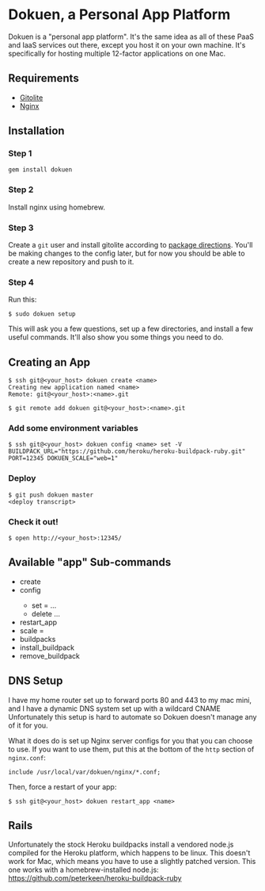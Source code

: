 # Dokuen, a Personal App Platform

Dokuen is a "personal app platform". It's the same idea as all of these PaaS and IaaS services out there, except you host it on your own machine. It's specifically for hosting multiple 12-factor applications on one Mac.

## Requirements

* [Gitolite](https://github.com/sitaramc/gitolite)
* [Nginx](http://wiki.nginx.org/Main)

## Installation


### Step 1

```
gem install dokuen
```

### Step 2

Install nginx using homebrew.

### Step 3

Create a `git` user and install gitolite according to [package directions](http://sitaramc.github.com/gitolite/qi.html). You'll be making changes to the config later, but for now you should be able to create a new repository and push to it.

### Step 4

Run this:

```
$ sudo dokuen setup
```

This will ask you a few questions, set up a few directories, and install a few useful commands. It'll also show you some things you need to do.

## Creating an App

```
$ ssh git@<your_host> dokuen create <name>
Creating new application named <name>
Remote: git@<your_host>:<name>.git

$ git remote add dokuen git@<your_host>:<name>.git
```

### Add some environment variables

```
$ ssh git@<your_host> dokuen config <name> set -V BUILDPACK_URL="https://github.com/heroku/heroku-buildpack-ruby.git" PORT=12345 DOKUEN_SCALE="web=1"
```

### Deploy
```
$ git push dokuen master
<deploy transcript>
```

### Check it out!
```
$ open http://<your_host>:12345/
```

## Available "app" Sub-commands

* create <name>
* config <name>
  * set <key>=<value> ...
  * delete <key> ...
* restart_app <name>
* scale <name> <type>=<num>
* buildpacks
* install_buildpack
* remove_buildpack

## DNS Setup

I have my home router set up to forward ports 80 and 443 to my mac mini, and I have a dynamic DNS system set up with a wildcard CNAME Unfortunately this setup is hard to automate so Dokuen doesn't manage any of it for you.

What it does do is set up Nginx server configs for you that you can choose to use. If you want to use them, put this at the bottom of the `http` section of `nginx.conf`:

```
include /usr/local/var/dokuen/nginx/*.conf;
```

Then, force a restart of your app:

```
$ ssh git@<your_host> dokuen restart_app <name>
```

## Rails

Unfortunately the stock Heroku buildpacks install a vendored node.js compiled for the Heroku platform, which happens to be linux. This doesn't work for Mac, which means you have to use a slightly patched version. This one works with a homebrew-installed node.js: https://github.com/peterkeen/heroku-buildpack-ruby


